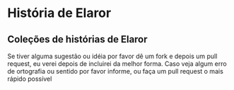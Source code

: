 # História de Elaror

## Coleções de histórias de Elaror

Se tiver alguma sugestão ou idéia por favor dê um fork e depois um pull request, eu verei depois de incluirei da melhor forma.
Caso veja algum erro de ortografia ou sentido por favor informe, ou faça um pull request o mais rápido possível